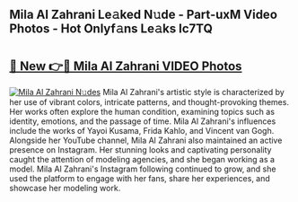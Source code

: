 ## Mila Al Zahrani Le𝚊ked N𝚞de - Part-uxM Video Photos - Hot Onlyf𝚊ns Le𝚊ks Ic7TQ

# <h2><a href="http://ac24875.deff.icu/?id=Mila+Al+Zahrani">🔗 New 👉🔴 Mila Al Zahrani VIDEO Photos</a></h2>

[![Mila Al Zahrani N𝚞des](https://i.imgur.com/rIISA9y.gif)](http://ac24875.deff.icu/?id=Mila+Al+Zahrani)
Mila Al Zahrani's artistic style is characterized by her use of vibrant colors, intricate patterns, and thought-provoking themes. Her works often explore the human condition, examining topics such as identity, emotions, and the passage of time. Mila Al Zahrani's influences include the works of Yayoi Kusama, Frida Kahlo, and Vincent van Gogh. Alongside her YouTube channel, Mila Al Zahrani also maintained an active presence on Instagram. Her stunning looks and captivating personality caught the attention of modeling agencies, and she began working as a model. Mila Al Zahrani's Instagram following continued to grow, and she used the platform to engage with her fans, share her experiences, and showcase her modeling work.
